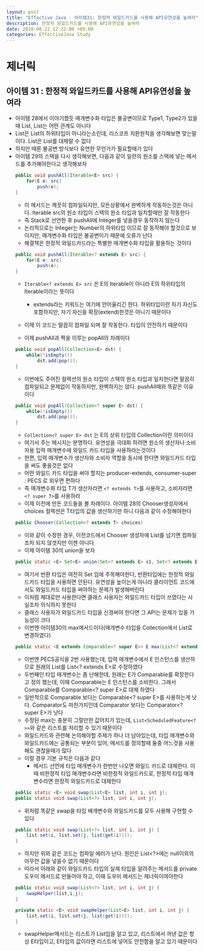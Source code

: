 ```yaml
---
layout: post
title: "Effective Java - 아이템31: 한정적 와일드카드를 사용해 API유연성을 높여라"
description: 한정적 와일드카드를 사용해 API유연성을 높여라
date: 2020-08-22 12:22:00 +09:00
categories: EffectiveJava Study
---
```



# 제너릭

## 아이템 31 : 한정적 와일드카드를 사용해 API유연성을 높여라

- 아이템 28에서 이야기했듯 매개변수화 타입은 불공변이므로 Type1, Type2가 있을때 List<Type1>, List<Type2>는 어떤 관계도 아니다
- List<String>은 List<Object>의 하위타입이 아니라는소린데, 리스코프 치환원칙을 생각해보면 맞는말이다. List<String>은 List<Object>를 대체랄 수 없다
- 하지만 때론 불공변 방식보다 유연한 무언가가 필요할때가 있다
- 아이템 29의 스택을 다시 생각해보면, 다음과 같이 일련의 원소를 스택에 넣는 메서드를 추가해야한다고 생각해보자

```java
public void pushAll(Iterable<E> src) {
    for(E e: src)
        push(e);
}
```

- 이 메서드는 깨끗히 컴파일되지만, 모든상황에서 완벽하게 작동하는것은 아니다. Iterable src의 원소 타입이 스택의 원소 타입과 일치할때만 잘 작동한다
- 즉 Stack<Number>로 선언한 후 pushAll에 Integer를 넣을경우 동작하지 않는다
- 논리적으로는 Integer는 Number의 하위타입 이므로 잘 동작해야 할것으로 보이지만, 매개변수화 타입은 불공변이기 때문에 오류가 난다
- 해결책은 한정적 와일드카드라는 특별한 매개변수화 타입을 활용하는 것이다

```java
public void pushAll(Iterable<? extends E> src) {
    for(E e: src)
        push(e);
}
```

- ```Iterable<? extends E> src``` 은 E의 Iterable이 아니라 E의 하위타입의 Iterable이라는 뜻이다
    * extends라는 키워드는 여기에 안어울리긴 한다. 하위타입이란 자기 자신도 포함하지만, 자기 자신을 확장(extend)한것은 아니기 때문이다
    
- 이제 이 코드는 말끔히 컴파일 되며 잘 작동한다. 타입이 안전하기 때문이다
- 이제 pushAll과 짝을 이루는 popAll의 차례이다

```java
public void popAll(Collection<E> dst) {
    while(!isEmpty())
        dst.add(pop());
}
```

- 이번에도 주어진 컬렉션의 원소 타입이 스택의 원소 타입과 일치한다면 말끔히 컴파일되고 문제없이 작동하지만, 완벽하지는 않다. pushAll때와 똑같은 이유이다

```java
public void popAll(Collection<? super E> dst) {
    while(!isEmpty())
        dst.add(pop());
}
```

- ```Collection<? super E> dst``` 는 E의 상위 타입의 Collection이란 의미이다
- 여기서 주는 메시지는 분명하다. 유연성을 극대화 하려면 원소의 생산자나 소비자용 입력 매개변수에 와일드 카드 타입을 사용하라는것이다
- 한편, 입력 매개변수가 생산자와 소비자 역할을 동시에 한다면 와일드카드 타입을 써도 좋을것은 없다
- 어떤 와일드 카드 타입을 써야 할지는 producer-extends, consumer-super : PECS 로 외우면 편하다
- 즉 매개변수화 타입 T가 생산자라면 ```<? extends T>```를 사용하고, 소비자라면 ```<? super T>```를 사용하라
- 이제 이전에 만든 코드들을 볼 차례이다. 아이템 28의 Chooser생성자에서 choices 컬렉션은 T타입의 값을 생산하기만 하니 다음과 같이 수정해야한다

```java
public Chooser(Collection<? extends T> choices)
```

- 이와 같이 수정한 경우, 이전코드에서 Chooser<Number> 생성자에 List<Integer>를 넘기면 컴파일조차 되지 않겟지만 이젠 아니다
- 이제 아이템 30의 union을 보자

```java
public static <E> Set<E> union(Set<? extends E> s1, Set<? extends E> s2);
```

- 여기서 반환 타입은 여전히 Set<E> 임에 주목해야한다, 반환타입에는 한정적 와일드카드 타입을 사용하면 안된다. 유연성을 높이는게 아니라 클라이언트 코드에서도 와일드카드 타입을 써야하는 문제가 발생해버린다
- 이처럼 제대로만 사용한다면 클래스 사용자는 와일드카드 타입이 쓰였다는 사실조차 의식하지 못한다
- 클래스 사용자가 와일드카드 타입을 신경써야 한다면 그 API는 문제가 있을 가능성이 크다
- 이번엔 아이템30의 max메서드이다(매개변수 타입을 Collection에서 List로 변경하였다)

```java
public static <E extends Comparable<? super E>> E max(List<? extends E> list)
```

- 이번엔 PECS공식을 2번 사용했는데, 입력 매개변수에서 E 인스턴스를 생산하므로 원래의 List<E>를 List<? extends E>로 수정하였다
- 두번째인 타입 매개변수는 좀 난해한데, 원래는 E가 Comparable<E>를 확장한다고 정의 했는데, 이때 Comparable<E>는 E 인스턴스를 소비한다. 그래서 Comparable<E>를 Comparable<? super E>로 대체 하였다
- 일반적으로 Comparable<E> 보다는 Comparable<? super E>를 사용하는게 낫다. Comparator도 마찬가지인데 Comparator<E> 보다는 Comparator<? super E>가 낫다
- 수정된 max는 충분히 그럴만한 값어치가 있는데, ```List<ScheduledFeature<?>>```와 같은 리스트를 처리할 수 있기 때문이다
- 와일드카드와 관련해 논의해야할 주제가 하나 더 남아있는데, 타입 매개변수와 와일드카드에는 공통되는 부분이 있어, 메서드를 정의할때 둘중 어느것을 사용해도 괜찮을때가 많다
- 이럴 경우 기본 규칙은 다음과 같다
    * 메서드 선언에 타입 매개변수가 한번만 나오면 와일드 카드로 대체한다. 이때 비한정적 타입 매개변수라면 비한정적 와일드카드로, 한정적 타입 매개변수라면 한정적 와일드카드로 대체한다

```java
public static <E> void swap(List<E> list, int i, int j);
public static void swap(List<?> list, int i, int j);
```

- 위처럼 똑같은 swap을 타임 배개변수와 와일드카드를 모두 사용해 구현할 수 있다

```java
public static void swap(List<?> list, int i, int j) {
    list.set(i, list.set(j, list(get(i))));
}
```

- 하지만 위와 같은 코드는 컴파일 에러가 난다. 원인은 List<?>에는 null이외의 아무런 값을 넣을수 없기 때문이다
- 따라서 아래와 같이 와일드카드 타입의 실제 타입을 알려주는 메서드를 private 도우미 메서드로 만들어야 하고, 이때 도우미 메서드는 제너릭이여야한다

```java
public static void swap(List<?> list, int i, int j) {
    swapHelper(list,i,j);
}

private static <E> void swapHelper(List<E> list, int i, int j) {
    list.set(i, list.set(j, list(get(i))));
}
```

- swapHelper메서드는 리스트가 List<E>임을 알고 있고, 리스트에서 꺼낸 값은 항상 E타입이고, E타입의 값이라면 리스트에 넣어도 안전함을 알고 있기 때문이다